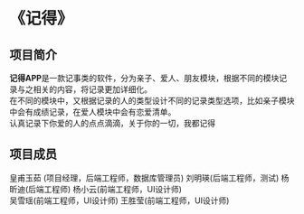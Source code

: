 # 《记得》  
## 项目简介   
**记得APP**是一款记事类的软件，分为亲子、爱人、朋友模块，根据不同的模块记录与之相关的内容，将记录更加详细化。  
在不同的模块中，又根据记录的人的类型设计不同的记录类型选项，比如亲子模块中会有成绩记录，在爱人模块中会有恋爱清单。   
认真记录下你爱的人的点点滴滴，关于你的一切，我都记得
## 项目成员    
皇甫玉茹 (项目经理，后端工程师，数据库管理员) 
刘明瑛(后端工程师，测试)
杨昕迪(后端工程师)
杨小云(前端工程师，UI设计师)  
吴雪瑶(前端工程师，UI设计师)
王胜莹(前端工程师，UI设计师) 
        
